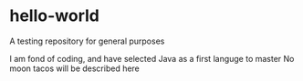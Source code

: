 # hello-world
A testing repository for general purposes

I am fond of coding, and have selected Java as a first languge to master
No moon tacos will be described here
